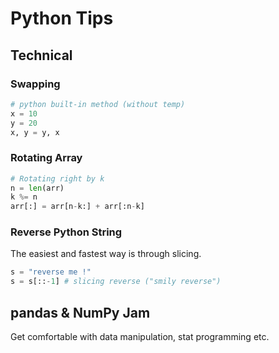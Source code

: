 # Python Tips

## Technical

### Swapping
```python
# python built-in method (without temp)
x = 10
y = 20
x, y = y, x
```

### Rotating Array
```python
# Rotating right by k
n = len(arr)
k %= n
arr[:] = arr[n-k:] + arr[:n-k]
```

### Reverse Python String
The easiest and fastest way is through slicing.
```python
s = "reverse me !"
s = s[::-1] # slicing reverse ("smily reverse")
```

## pandas & NumPy Jam
Get comfortable with data manipulation, stat programming etc.
